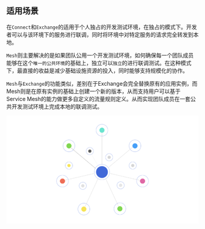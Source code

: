 ## 适用场景

在`Connect`和`Exchange`的适用于个人独占的开发测试环境，在独占的模式下。开发者可以与该环境下的服务进行联调，同时将环境中对特定服务的请求完全转发到本地。

`Mesh`则主要解决的是如果团队公用一个开发测试环境，如何确保每一个团队成员能够在这个`唯一的公共环境`的基础上，独立可以`独立`的进行联调测试。在这种模式下，最直接的收益是减少基础设施资源的投入，同时能够支持规模化的协作。

`Mesh`与`Exchange`的功能类似，差别在于Exchange会完全替换原有的应用实例，而Mesh则是在原有实例的基础上创建一个新的版本，从而支持用户可以基于Service Mesh的能力做更多自定义的流量规则定义。从而实现团队成员在一套公共开发测试环境上完成本地的联调测试。

![logo](../../media/logo-large.png)
